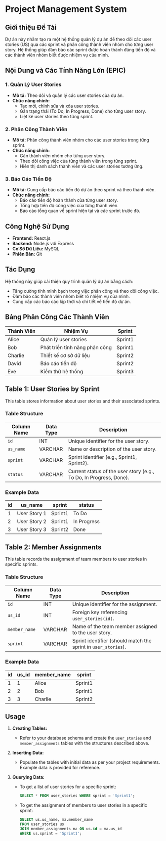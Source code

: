 # Project Management System

## Giới thiệu Đề Tài

Dự án này nhằm tạo ra một hệ thống quản lý dự án để theo dõi các user stories (US) qua các sprint và phân công thành viên nhóm cho từng user story. Hệ thống giúp đảm bảo các sprint được hoàn thành đúng tiến độ và các thành viên nhóm biết được nhiệm vụ của mình.

## Nội Dung và Các Tính Năng Lớn (EPIC)

### 1. Quản Lý User Stories

- **Mô tả:** Theo dõi và quản lý các user stories của dự án.
- **Chức năng chính:**
  - Tạo mới, chỉnh sửa và xóa user stories.
  - Gán trạng thái (To Do, In Progress, Done) cho từng user story.
  - Liệt kê user stories theo từng sprint.

### 2. Phân Công Thành Viên

- **Mô tả:** Phân công thành viên nhóm cho các user stories trong từng sprint.
- **Chức năng chính:**
  - Gán thành viên nhóm cho từng user story.
  - Theo dõi công việc của từng thành viên trong từng sprint.
  - Hiển thị danh sách thành viên và các user stories tương ứng.

### 3. Báo Cáo Tiến Độ

- **Mô tả:** Cung cấp báo cáo tiến độ dự án theo sprint và theo thành viên.
- **Chức năng chính:**
  - Báo cáo tiến độ hoàn thành của từng user story.
  - Tổng hợp tiến độ công việc của từng thành viên.
  - Báo cáo tổng quan về sprint hiện tại và các sprint trước đó.

## Công Nghệ Sử Dụng

- **Frontend:** React.js
- **Backend:** Node.js với Express
- **Cơ Sở Dữ Liệu:** MySQL
- **Phiên Bản:** Git

## Tác Dụng

Hệ thống này giúp cải thiện quy trình quản lý dự án bằng cách:

- Tăng cường tính minh bạch trong việc phân công và theo dõi công việc.
- Đảm bảo các thành viên nhóm biết rõ nhiệm vụ của mình.
- Cung cấp các báo cáo kịp thời và chi tiết về tiến độ dự án.

## Bảng Phân Công Các Thành Viên

| Thành Viên | Nhiệm Vụ                       | Sprint  |
| ---------- | ------------------------------ | ------- |
| Alice      | Quản lý user stories           | Sprint1 |
| Bob        | Phát triển tính năng phân công | Sprint1 |
| Charlie    | Thiết kế cơ sở dữ liệu         | Sprint2 |
| David      | Báo cáo tiến độ                | Sprint2 |
| Eve        | Kiểm thử hệ thống              | Sprint3 |

## Table 1: User Stories by Sprint

This table stores information about user stories and their associated sprints.

### Table Structure

| Column Name | Data Type | Description                                                        |
| ----------- | --------- | ------------------------------------------------------------------ |
| `id`        | INT       | Unique identifier for the user story.                              |
| `us_name`   | VARCHAR   | Name or description of the user story.                             |
| `sprint`    | VARCHAR   | Sprint identifier (e.g., Sprint1, Sprint2).                        |
| `status`    | VARCHAR   | Current status of the user story (e.g., To Do, In Progress, Done). |

### Example Data

| id  | us_name      | sprint  | status      |
| --- | ------------ | ------- | ----------- |
| 1   | User Story 1 | Sprint1 | To Do       |
| 2   | User Story 2 | Sprint1 | In Progress |
| 3   | User Story 3 | Sprint2 | Done        |

## Table 2: Member Assignments

This table records the assignment of team members to user stories in specific sprints.

### Table Structure

| Column Name   | Data Type | Description                                                    |
| ------------- | --------- | -------------------------------------------------------------- |
| `id`          | INT       | Unique identifier for the assignment.                          |
| `us_id`       | INT       | Foreign key referencing `user_stories(id)`.                    |
| `member_name` | VARCHAR   | Name of the team member assigned to the user story.            |
| `sprint`      | VARCHAR   | Sprint identifier (should match the sprint in `user_stories`). |

### Example Data

| id  | us_id | member_name | sprint  |
| --- | ----- | ----------- | ------- |
| 1   | 1     | Alice       | Sprint1 |
| 2   | 2     | Bob         | Sprint1 |
| 3   | 3     | Charlie     | Sprint2 |

## Usage

1. **Creating Tables:**

   - Refer to your database schema and create the `user_stories` and `member_assignments` tables with the structures described above.

2. **Inserting Data:**

   - Populate the tables with initial data as per your project requirements. Example data is provided for reference.

3. **Querying Data:**
   - To get a list of user stories for a specific sprint:
     ```sql
     SELECT * FROM user_stories WHERE sprint = 'Sprint1';
     ```
   - To get the assignment of members to user stories in a specific sprint:
     ```sql
     SELECT us.us_name, ma.member_name
     FROM user_stories us
     JOIN member_assignments ma ON us.id = ma.us_id
     WHERE us.sprint = 'Sprint1';
     ```
